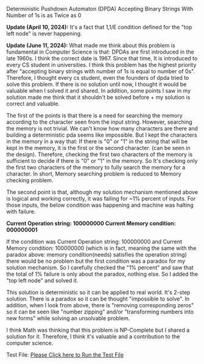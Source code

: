 Deterministic Pushdown Automaton (DPDA) Accepting Binary Strings With Number of 1s is as Twice as 0

**Update (April 10, 2024):**
It's a fact that 1,1/E condition defined for the "top left node" is never happening.

**Update (June 11, 2024):**
What made me think about this problem is fundamental in Computer Science is that:
DPDAs are first introduced in the late 1960s. I think the correct date is 1967. Since that time, It is introduced to every CS student in universities. I think this problem has the highest priority after "accepting binary strings with number of 1s is equal to number of 0s". Therefore, I thought every cs student, even the founders of dpda tried to solve this problem. If there is no solution until now, I thought it would be valuable when I solved it and shared. In addition, some points I saw in my solution made me think that it shouldn't be solved before + my solution is correct and valuable.

The first of the points is that there is a need for searching the memory according to the character seen from the input string. However, searching the memory is not trivial. We can't know how many characters are there and building a deterministic pda seems like impossible. But I kept the characters in the memory in a way that: If there is "0" or "1" in the string that will be kept in the memory, it is the first or the second character. (can be seen in the design). Therefore, checking the first two characters of the memory is sufficient to decide if there is "0" or "1" in the memory. So It's checking only the first two characters of the memory to fully search the memory for a character. In short, Memory searching problem is reduced to Memory checking problem.

The second point is that, although my solution mechanism mentioned above is logical and working correctly, it was failing for ~1% percent of inputs. For those inputs, the below condition was happening and machine was halting with failure.

**Current Operation string: 100000000
Current Memory condition: 000000001**

If the condition was Current Operation string: 100000000 and Current Memory condition: 100000000 (which is in fact, meaning the same with the paradox above: memory condition(needs) satisfies the operation string) there would be no problem but the first condition was a paradox for my solution mechanism. So I carefully checked the "1% percent" and saw that the total of 1% failure is only about the paradox, nothing else. So I added the "top left node" and solved it.

This solution is deterministic so it can be applied to real world. It's 2-step solution. There is a paradox so it can be thought "impossible to solve". In addition, when I look from above, there is "removing corresponding zeros" so it can be seen like "number zipping" and/or "transforming numbers into new forms" while solving an unsolvable problem. 

I think Math was thinking that this problem is NP-Complete but I shared a solution for it. Therefore, I think it's valuable and a contribution to the computer science.

Test File:
[Please Click here to Run the Test File](https://rawcdn.githack.com/alperenbutun/Deterministic-PushDown-Automata-DPDA-Accepting-Binary-Strings-with-Number-of-1-is-as-Twice-as-0/0adb4c3/Auto%20Testing.html)

